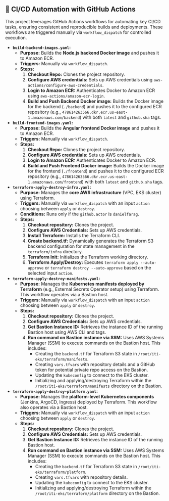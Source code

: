 ## 🔁 CI/CD Automation with GitHub Actions

This project leverages GitHub Actions workflows for automating key CI/CD tasks, ensuring consistent and reproducible builds and deployments. These workflows are triggered manually via `workflow_dispatch` for controlled execution.

  * **`build-backend-images.yaml`:**
      * **Purpose:** Builds the **Node.js backend Docker image** and pushes it to Amazon ECR.
      * **Triggers:** Manually via `workflow_dispatch`.
      * **Steps:**
        1.  **Checkout Repo:** Clones the project repository.
        2.  **Configure AWS credentials:** Sets up AWS credentials using `aws-actions/configure-aws-credentials`.
        3.  **Login to Amazon ECR:** Authenticates Docker to Amazon ECR using `aws-actions/amazon-ecr-login`.
        4.  **Build and Push Backend Docker image:** Builds the Docker image for the backend (`./backend`) and pushes it to the configured ECR repository (e.g., `478614263566.dkr.ecr.us-east-1.amazonaws.com/backend`) with both `latest` and `github.sha` tags.
  * **`build-frontend-images.yaml`:**
      * **Purpose:** Builds the **Angular frontend Docker image** and pushes it to Amazon ECR.
      * **Triggers:** Manually via `workflow_dispatch`.
      * **Steps:**
        1.  **Checkout Repo:** Clones the project repository.
        2.  **Configure AWS credentials:** Sets up AWS credentials.
        3.  **Login to Amazon ECR:** Authenticates Docker to Amazon ECR.
        4.  **Build and Push Frontend Docker image:** Builds the Docker image for the frontend (`./frontend`) and pushes it to the configured ECR repository (e.g., `478614263566.dkr.ecr.us-east-1.amazonaws.com/frontend`) with both `latest` and `github.sha` tags.
  * **`terraform-apply-destroy-infra.yaml`:**
      * **Purpose:** Manages the **core AWS infrastructure** (VPC, EKS cluster) using Terraform.
      * **Triggers:** Manually via `workflow_dispatch` with an input `action` choosing between `apply` or `destroy`.
      * **Conditions:** Runs only if the `github.actor` is `danielfarag`.
      * **Steps:**
        1.  **Checkout repository:** Clones the project.
        2.  **Configure AWS Credentials:** Sets up AWS credentials.
        3.  **Install Terraform:** Installs the Terraform CLI.
        4.  **Create backend.tf:** Dynamically generates the Terraform S3 backend configuration for state management in the `terraform/infra` directory.
        5.  **Terraform Init:** Initializes the Terraform working directory.
        6.  **Terraform Apply/Destroy:** Executes `terraform apply --auto-approve` or `terraform destroy --auto-approve` based on the selected input `action`.
  * **`terraform-apply-destroy-manifests.yaml`:**
      * **Purpose:** Manages the **Kubernetes manifests deployed by Terraform** (e.g., External Secrets Operator setup) using Terraform. This workflow operates via a Bastion host.
      * **Triggers:** Manually via `workflow_dispatch` with an input `action` choosing between `apply` or `destroy`.
      * **Steps:**
        1.  **Checkout repository:** Clones the project.
        2.  **Configure AWS Credentials:** Sets up AWS credentials.
        3.  **Get Bastion Instance ID:** Retrieves the instance ID of the running Bastion host using AWS CLI and tags.
        4.  **Run command on Bastion instance via SSM:** Uses AWS Systems Manager (SSM) to execute commands on the Bastion host. This includes:
              * Creating the `backend.tf` for Terraform S3 state in `/root/iti-eks/terraform/manifests`.
              * Creating `vars.tfvars` with repository details and a GitHub token for potential private repo access on the Bastion.
              * Updating the `kubeconfig` to connect to the EKS cluster.
              * Initializing and applying/destroying Terraform within the `/root/iti-eks/terraform/manifests` directory on the Bastion.
  * **`terraform-apply-destroy-platform.yaml`:**
      * **Purpose:** Manages the **platform-level Kubernetes components** (Jenkins, ArgoCD, Ingress) deployed by Terraform. This workflow also operates via a Bastion host.
      * **Triggers:** Manually via `workflow_dispatch` with an input `action` choosing between `apply` or `destroy`.
      * **Steps:**
        1.  **Checkout repository:** Clones the project.
        2.  **Configure AWS Credentials:** Sets up AWS credentials.
        3.  **Get Bastion Instance ID:** Retrieves the instance ID of the running Bastion host.
        4.  **Run command on Bastion instance via SSM:** Uses AWS Systems Manager (SSM) to execute commands on the Bastion host. This includes:
              * Creating the `backend.tf` for Terraform S3 state in `/root/iti-eks/terraform/platform`.
              * Creating `vars.tfvars` with repository details.
              * Updating the `kubeconfig` to connect to the EKS cluster.
              * Initializing and applying/destroying Terraform within the `/root/iti-eks/terraform/platform` directory on the Bastion.
